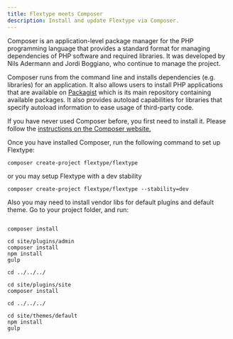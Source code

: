 ```yaml
---
title: Flextype meets Composer
description: Install and update Flextype via Composer.
---
```


Composer is an application-level package manager for the PHP programming language that provides a standard format for managing dependencies of PHP software and required libraries. It was developed by Nils Adermann and Jordi Boggiano, who continue to manage the project.

Composer runs from the command line and installs dependencies (e.g. libraries) for an application. It also allows users to install PHP applications that are available on [Packagist](https://packagist.org) which is its main repository containing available packages. It also provides autoload capabilities for libraries that specify autoload information to ease usage of third-party code.

If you have never used Composer before, you first need to install it. Please follow the [instructions on the Composer website.](https://getcomposer.org/doc/00-intro.md)

Once you have installed Composer, run the following command to set up Flextype:

```plaintext
composer create-project flextype/flextype
```

or you may setup Flextype with a dev stability

```plaintext
composer create-project flextype/flextype --stability=dev
```

Also you may need to install vendor libs for default plugins and default theme. Go to your project folder, and run:

```plaintext

composer install

cd site/plugins/admin
composer install
npm install
gulp

cd ../../../

cd site/plugins/site
composer install

cd ../../../

cd site/themes/default
npm install
gulp
```
